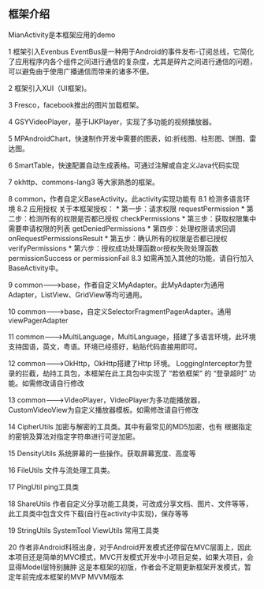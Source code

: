 ## 框架介绍

MianActivity是本框架应用的demo

1 框架引入Evenbus
EventBus是一种用于Android的事件发布-订阅总线，它简化了应用程序内各个组件之间进行通信的复杂度，尤其是碎片之间进行通信的问题，可以避免由于使用广播通信而带来的诸多不便。

2 框架引入XUI（UI框架)。

3 Fresco，facebook推出的图片加载框架。

4 GSYVideoPlayer，基于IJKPlayer，实现了多功能的视频播放器。

5 MPAndroidChart，快速制作开发中需要的图表，如:折线图、柱形图、饼图、雷达图。

6 SmartTable，快速配置自动生成表格。可通过注解或自定义Java代码实现

7 okhttp、commons-lang3 等大家熟悉的框架。

8 common，作者自定义BaseActivity。此activity实现功能有
8.1 检测多语言环境
8.2 应用授权
关于本框架授权：
    *   第一步：请求权限   requestPermission
    *   第二步：检测所有的权限是否都已授权   checkPermissions
    *   第三步：获取权限集中需要申请权限的列表  getDeniedPermissions
    *   第四步：处理权限请求回调   onRequestPermissionsResult
    *   第五步：确认所有的权限是否都已授权  verifyPermissions
    *   第六步：授权成功处理函数or授权失败处理函数   permissionSuccess   or   permissionFail 
8.3 如需再加入其他的功能，请自行加入BaseActivity中。


9 common--->base，作者自定义MyAdapter。此MyAdapter为通用Adapter，ListView、GridView等均可通用。

10 common--->base，自定义SelectorFragmentPagerAdapter。通用viewPagerAdapter

11 common--->MultiLanguage，MultiLanguage，搭建了多语言环境，此环境支持国语，英文，粤语。环境已经搭好，粘贴代码直接用即可。

12 common--->OkHttp，OkHttp搭建了Http 环境。
LoggingInterceptor为登录的拦截，劫持工具包，本框架在此工具包中实现了 “若依框架” 的 “登录超时” 功能。如需修改请自行修改

13 common--->VideoPlayer，VideoPlayer为多功能播放器，CustomVideoView为自定义播放器模板。如需修改请自行修改

14 CipherUtils 加密与解密的工具类。其中有最常见的MD5加密，也有 根据指定的密钥及算法对指定字符串进行可逆加密。

15 DensityUtils 系统屏幕的一些操作。获取屏幕宽度、高度等

16 FileUtils 文件与流处理工具类。

17 PingUtil   ping工具类

18 ShareUtils  作者自定义分享功能工具类，可改成分享文档、图片、文件等等，此工具类中包含文件下载(自行在activity中实现)，保存等等

19 StringUtils  SystemTool ViewUtils   常用工具类

20 作者非Android科班出身，对于Android开发模式还停留在MVC层面上，因此本项目还是简单的MVC模式，MVC开发模式开发中小项目足矣，如果大项目，会显得Model层特别臃肿
这是本框架的初版，作者会不定期更新框架开发模式，暂定年前完成本框架的MVP MVVM版本

